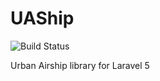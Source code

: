 # UAShip
![Build Status](https://img.shields.io/wercker/ci/wercker/docs.svg)

Urban Airship library for Laravel 5
